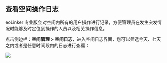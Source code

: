 ## 查看空间操作日志
eoLinker 专业版会对空间内所有的用户操作进行记录，方便管理员在发生突发情况时能够及时定位到操作的人员以及相关操作信息。

点击侧边栏：**空间管理 > 空间日志**，进入空间日志界面，您可以筛选今天、七天之内或者是任意时间段内的日志进行查看：

![](http://data.eolinker.com/course/YLxdGRL52dd629f1e4942c19707697d63ed2f5eec8bbb37)